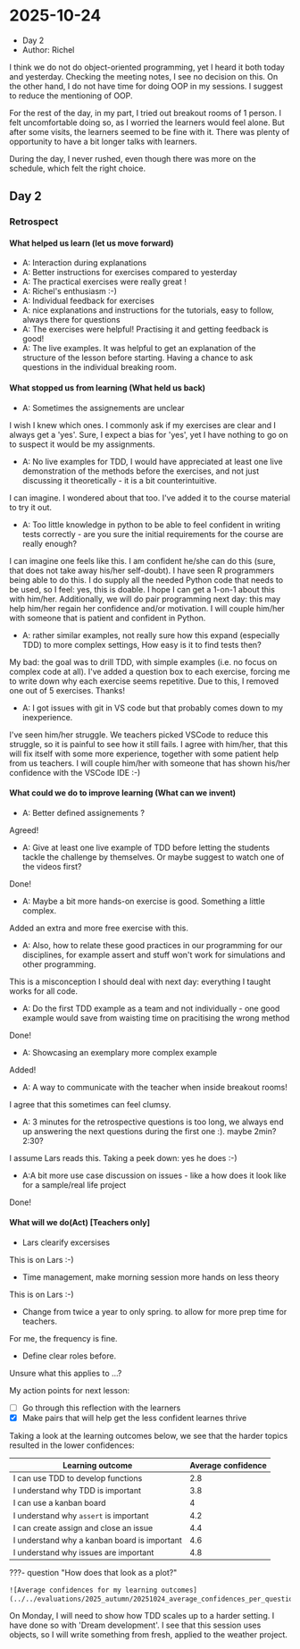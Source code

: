 # 2025-10-24

- Day 2
- Author: Richel

I think we do not do object-oriented programming, yet I heard
it both today and yesterday. Checking the meeting notes, I see no decision
on this. On the other hand, I do not have time for doing OOP in my
sessions. I suggest to reduce the mentioning of OOP.

For the rest of the day, in my part, I tried out breakout rooms of
1 person. I felt uncomfortable doing so, as I worried the learners would
feel alone. But after some visits, the learners seemed to be fine with
it. There was plenty of opportunity to have a bit longer talks with learners.

During the day, I never rushed, even though there was more on the schedule,
which felt the right choice.


## Day 2

### Retrospect

#### What helped us learn (let us move forward)

- A: Interaction during explanations
- A: Better instructions for exercises compared to yesterday
- A: The practical exercises were really great !
- A: Richel's enthusiasm :-)
- A: Individual feedback for exercises
- A: nice explanations and instructions for the tutorials, easy to follow, always there for questions
- A: The exercises were helpful! Practising it and getting feedback is good!
- A: The live examples. It was helpful to get an explanation of the structure
  of the lesson before starting.
  Having a chance to ask questions in the individual breaking room.

#### What stopped us from learning (What held us back)

- A: Sometimes the assignements are unclear

I wish I knew which ones. I commonly ask if my exercises are clear
and I always get a 'yes'. Sure, I expect a bias for 'yes', yet
I have nothing to go on to suspect it would be my assignments.

- A: No live examples for TDD, I would have appreciated
  at least one live demonstration of the methods before the exercises,
  and not just discussing it theoretically - it is a bit counterintuitive.

I can imagine. I wondered about that too. I've added it to the course material
to try it out.

- A: Too little knowledge in python to be able to feel confident in writing
  tests correctly - are you sure the initial requirements for the course
  are really enough?

I can imagine one feels like this. I am confident he/she can do
this (sure, that does not take away his/her self-doubt).
I have seen R programmers being able to do this.
I do supply all the needed Python code that needs to be used,
so I feel: yes, this is doable.
I hope I can get a 1-on-1 about this with him/her. Additionally,
we will do
pair programming next day: this may help him/her regain her confidence and/or
motivation. I will couple him/her with someone that is patient and
confident in Python.

- A: rather similar examples, not really sure how this expand (especially TDD)
  to more complex settings, How easy is it to find tests then?

My bad: the goal was to drill TDD, with simple examples (i.e. no focus
on complex code at all). I've added a question box to each exercise,
forcing me to write down why each exercise seems repetitive. Due
to this, I removed one out of 5 exercises. Thanks!

- A: I got issues with git in VS code
  but that probably comes down to my inexperience.

I've seen him/her struggle. We teachers picked VSCode to reduce this struggle,
so it is painful to see how it still fails. I agree with him/her,
that this will fix itself with some more experience,
together with some patient help
from us teachers. I will couple him/her with someone that has shown
his/her confidence with the VSCode IDE :-)

#### What could we do to improve learning (What can we invent)

- A: Better defined assignements ?

Agreed!

- A: Give at least one live example of TDD before letting the students
  tackle the challenge by themselves.
  Or maybe suggest to watch one of the videos first?

Done!

- A: Maybe a bit more hands-on exercise is good. Something a little complex.

Added an extra and more free exercise with this.

- A: Also, how to relate these good practices in our programming for
  our disciplines, for example assert and stuff won't work
  for simulations and other programming.

This is a misconception I should deal with next day: everything I
taught works for all code.

- A: Do the first TDD example as a team and not individually - one good
  example would save from waisting time on pracitising the wrong method

Done!

- A: Showcasing an exemplary more complex example

Added!

- A: A way to communicate with the teacher when inside breakout rooms!

I agree that this sometimes can feel clumsy.

- A: 3 minutes for the retrospective questions is too long,
  we always end up answering the next questions during the first one :).
  maybe 2min? 2:30?

I assume Lars reads this. Taking a peek down: yes he does :-)

- A:A bit more use case discussion on issues - like a how does it look like
  for a sample/real life project

Done!

#### What will we do(Act) [Teachers only]

- Lars clearify excersises

This is on Lars :-)

- Time management, make morning session more hands on less theory

This is on Lars :-)

- Change from twice a year to only spring. to allow for more prep time for teachers.

For me, the frequency is fine.

- Define clear roles before.

Unsure what this applies to ...?

My action points for next lesson:

- [ ] Go through this reflection with the learners
- [x] Make pairs that will help get the less confident learnes thrive

Taking a look at the learning outcomes below,
we see that the harder topics resulted in the lower confidences:

Learning outcome                            |Average confidence
--------------------------------------------|------------------
I can use TDD to develop functions          |2.8
I understand why TDD is important           |3.8
I can use a kanban board                    |4
I understand why `assert` is important      |4.2
I can create assign and close an issue      |4.4
I understand why a kanban board is important|4.6
I understand why issues are important       |4.8

???- question "How does that look as a plot?"

    ![Average confidences for my learning outcomes](../../evaluations/2025_autumn/20251024_average_confidences_per_question_richel.png)

On Monday, I will need to show how TDD scales up to a harder setting.
I have done so with 'Dream development'. I see that this session
uses objects, so I will write something from fresh, applied to
the weather project.




